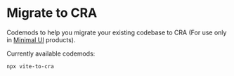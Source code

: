# Migrate to CRA

Codemods to help you migrate your existing codebase to CRA (For use only in [Minimal UI](https://mui.com/store/items/minimal-dashboard/) products).

Currently available codemods:

```bash
npx vite-to-cra
```
